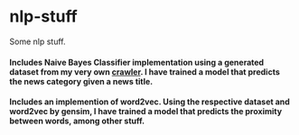 # nlp-stuff
Some nlp stuff.


<h4>Includes Naive Bayes Classifier implementation using a generated dataset from my very own <a href="https://github.com/tot98git/crawler">crawler</a>. I have trained a model that predicts the news category given a news title. </h4>

<h4>Includes an implemention of word2vec. Using the respective dataset and word2vec by gensim, I have trained a model that predicts the proximity between words, among other stuff. </h4>

